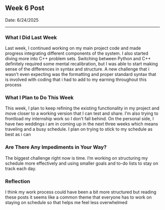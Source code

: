 ## Week 6 Post 

Date: 6/24/2025

---

### What I Did Last Week
Last week, I continued working on my main project code and made progress integrating different components of the system. I also started diving more  into C++ problem sets. Switching between Python and C++ definitely required some mental recalibration, but I was able to start making sense of the differences in syntax and structure. A new challenge that i wasn't even expecting was the formatting and proper standard syntax that is involved with coding that i had to add to my earning throughout this process

### What I Plan to Do This Week
This week, I plan to keep refining the existing functionality in my project and move closer to a working version that I can test and share. I’m also trying to frontload my internship work so I don’t fall behind. On the personal side, I have two weddings i am in coming up  in the next three weeks which means traveling and a busy schedule. I plan on trying to stick to my schedule as best as i can

### Are There Any Impediments in Your Way?
The biggest challenge right now is time. I’m working on structuring my schedule more effectively and using smaller goals and to-do lists to stay on track each day.

### Reflection 
I think my work process could have been a bit more structured but reading these posts it seems like a common theme that everyone has to work on staying on schedule so that helps me feel less overwhelmed 

